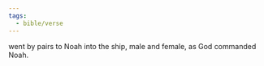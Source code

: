 ```yaml
---
tags:
  - bible/verse
---
```

went by pairs to Noah into the ship, male and female, as God commanded Noah.